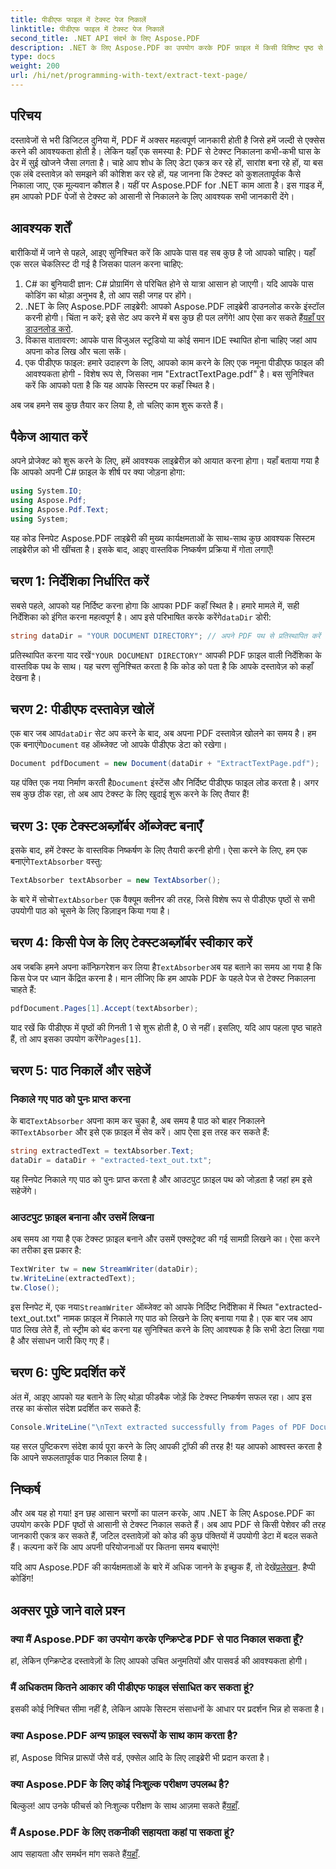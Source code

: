 ```yaml
---
title: पीडीएफ फाइल में टेक्स्ट पेज निकालें
linktitle: पीडीएफ फाइल में टेक्स्ट पेज निकालें
second_title: .NET API संदर्भ के लिए Aspose.PDF
description: .NET के लिए Aspose.PDF का उपयोग करके PDF फ़ाइल में किसी विशिष्ट पृष्ठ से पाठ निकालने का तरीका जानें।
type: docs
weight: 200
url: /hi/net/programming-with-text/extract-text-page/
---
```

## परिचय

दस्तावेजों से भरी डिजिटल दुनिया में, PDF में अक्सर महत्वपूर्ण जानकारी होती है जिसे हमें जल्दी से एक्सेस करने की आवश्यकता होती है। लेकिन यहाँ एक समस्या है: PDF से टेक्स्ट निकालना कभी-कभी घास के ढेर में सुई खोजने जैसा लगता है। चाहे आप शोध के लिए डेटा एकत्र कर रहे हों, सारांश बना रहे हों, या बस एक लंबे दस्तावेज़ को समझने की कोशिश कर रहे हों, यह जानना कि टेक्स्ट को कुशलतापूर्वक कैसे निकाला जाए, एक मूल्यवान कौशल है। यहीं पर Aspose.PDF for .NET काम आता है। इस गाइड में, हम आपको PDF पेजों से टेक्स्ट को आसानी से निकालने के लिए आवश्यक सभी जानकारी देंगे।

## आवश्यक शर्तें

बारीकियों में जाने से पहले, आइए सुनिश्चित करें कि आपके पास वह सब कुछ है जो आपको चाहिए। यहाँ एक सरल चेकलिस्ट दी गई है जिसका पालन करना चाहिए:

1. C# का बुनियादी ज्ञान: C# प्रोग्रामिंग से परिचित होने से यात्रा आसान हो जाएगी। यदि आपके पास कोडिंग का थोड़ा अनुभव है, तो आप सही जगह पर होंगे।
2. .NET के लिए Aspose.PDF लाइब्रेरी: आपको Aspose.PDF लाइब्रेरी डाउनलोड करके इंस्टॉल करनी होगी। चिंता न करें; इसे सेट अप करने में बस कुछ ही पल लगेंगे! आप ऐसा कर सकते हैं[यहाँ पर डाउनलोड करो](https://releases.aspose.com/pdf/net/).
3. विकास वातावरण: आपके पास विजुअल स्टूडियो या कोई समान IDE स्थापित होना चाहिए जहां आप अपना कोड लिख और चला सकें।
4. एक पीडीएफ फाइल: हमारे उदाहरण के लिए, आपको काम करने के लिए एक नमूना पीडीएफ फाइल की आवश्यकता होगी - विशेष रूप से, जिसका नाम "ExtractTextPage.pdf" है। बस सुनिश्चित करें कि आपको पता है कि यह आपके सिस्टम पर कहाँ स्थित है।

अब जब हमने सब कुछ तैयार कर लिया है, तो चलिए काम शुरू करते हैं।

## पैकेज आयात करें

अपने प्रोजेक्ट को शुरू करने के लिए, हमें आवश्यक लाइब्रेरीज़ को आयात करना होगा। यहाँ बताया गया है कि आपको अपनी C# फ़ाइल के शीर्ष पर क्या जोड़ना होगा:

```csharp
using System.IO;
using Aspose.Pdf;
using Aspose.Pdf.Text;
using System;
```

यह कोड स्निपेट Aspose.PDF लाइब्रेरी की मुख्य कार्यक्षमताओं के साथ-साथ कुछ आवश्यक सिस्टम लाइब्रेरीज़ को भी खींचता है। इसके बाद, आइए वास्तविक निष्कर्षण प्रक्रिया में गोता लगाएँ!

## चरण 1: निर्देशिका निर्धारित करें

सबसे पहले, आपको यह निर्दिष्ट करना होगा कि आपका PDF कहाँ स्थित है। हमारे मामले में, सही निर्देशिका को इंगित करना महत्वपूर्ण है। आप इसे परिभाषित करके करेंगे`dataDir` डोरी:

```csharp
string dataDir = "YOUR DOCUMENT DIRECTORY"; // अपने PDF पथ से प्रतिस्थापित करें
```

 प्रतिस्थापित करना याद रखें`"YOUR DOCUMENT DIRECTORY"` आपकी PDF फ़ाइल वाली निर्देशिका के वास्तविक पथ के साथ। यह चरण सुनिश्चित करता है कि कोड को पता है कि आपके दस्तावेज़ को कहाँ देखना है।

## चरण 2: पीडीएफ दस्तावेज़ खोलें

 एक बार जब आप`dataDir` सेट अप करने के बाद, अब अपना PDF दस्तावेज़ खोलने का समय है। हम एक बनाएंगे`Document` वह ऑब्जेक्ट जो आपके पीडीएफ डेटा को रखेगा।

```csharp
Document pdfDocument = new Document(dataDir + "ExtractTextPage.pdf");
```

 यह पंक्ति एक नया निर्माण करती है`Document` इंस्टेंस और निर्दिष्ट पीडीएफ फाइल लोड करता है। अगर सब कुछ ठीक रहा, तो अब आप टेक्स्ट के लिए खुदाई शुरू करने के लिए तैयार हैं!

## चरण 3: एक टेक्स्टअब्ज़ॉर्बर ऑब्जेक्ट बनाएँ

 इसके बाद, हमें टेक्स्ट के वास्तविक निष्कर्षण के लिए तैयारी करनी होगी। ऐसा करने के लिए, हम एक बनाएंगे`TextAbsorber` वस्तु:

```csharp
TextAbsorber textAbsorber = new TextAbsorber();
```

 के बारे में सोचो`TextAbsorber` एक वैक्यूम क्लीनर की तरह, जिसे विशेष रूप से पीडीएफ पृष्ठों से सभी उपयोगी पाठ को चूसने के लिए डिज़ाइन किया गया है। 

## चरण 4: किसी पेज के लिए टेक्स्टअब्ज़ॉर्बर स्वीकार करें

 अब जबकि हमने अपना कॉन्फ़िगरेशन कर लिया है`TextAbsorber`अब यह बताने का समय आ गया है कि किस पेज पर ध्यान केंद्रित करना है। मान लीजिए कि हम आपके PDF के पहले पेज से टेक्स्ट निकालना चाहते हैं:

```csharp
pdfDocument.Pages[1].Accept(textAbsorber);
```

 याद रखें कि पीडीएफ में पृष्ठों की गिनती 1 से शुरू होती है, 0 से नहीं। इसलिए, यदि आप पहला पृष्ठ चाहते हैं, तो आप इसका उपयोग करेंगे`Pages[1]`.

## चरण 5: पाठ निकालें और सहेजें

### निकाले गए पाठ को पुनः प्राप्त करना

 के बाद`TextAbsorber` अपना काम कर चुका है, अब समय है पाठ को बाहर निकालने का`TextAbsorber` और इसे एक फ़ाइल में सेव करें। आप ऐसा इस तरह कर सकते हैं:

```csharp
string extractedText = textAbsorber.Text;
dataDir = dataDir + "extracted-text_out.txt";
```

यह स्निपेट निकाले गए पाठ को पुनः प्राप्त करता है और आउटपुट फ़ाइल पथ को जोड़ता है जहां हम इसे सहेजेंगे।

### आउटपुट फ़ाइल बनाना और उसमें लिखना

अब समय आ गया है एक टेक्स्ट फ़ाइल बनाने और उसमें एक्सट्रेक्ट की गई सामग्री लिखने का। ऐसा करने का तरीका इस प्रकार है:

```csharp
TextWriter tw = new StreamWriter(dataDir);
tw.WriteLine(extractedText);
tw.Close();
```

 इस स्निपेट में, एक नया`StreamWriter` ऑब्जेक्ट को आपके निर्दिष्ट निर्देशिका में स्थित "extracted-text_out.txt" नामक फ़ाइल में निकाले गए पाठ को लिखने के लिए बनाया गया है। एक बार जब आप पाठ लिख लेते हैं, तो स्ट्रीम को बंद करना यह सुनिश्चित करने के लिए आवश्यक है कि सभी डेटा लिखा गया है और संसाधन जारी किए गए हैं।

## चरण 6: पुष्टि प्रदर्शित करें

अंत में, आइए आपको यह बताने के लिए थोड़ा फीडबैक जोड़ें कि टेक्स्ट निष्कर्षण सफल रहा। आप इस तरह का कंसोल संदेश प्रदर्शित कर सकते हैं:

```csharp
Console.WriteLine("\nText extracted successfully from Pages of PDF Document.\nFile saved at " + dataDir);
```

यह सरल पुष्टिकरण संदेश कार्य पूरा करने के लिए आपकी ट्रॉफी की तरह है! यह आपको आश्वस्त करता है कि आपने सफलतापूर्वक पाठ निकाल लिया है।

## निष्कर्ष

और अब यह हो गया! इन छह आसान चरणों का पालन करके, आप .NET के लिए Aspose.PDF का उपयोग करके PDF पृष्ठों से आसानी से टेक्स्ट निकाल सकते हैं। अब आप PDF से किसी पेशेवर की तरह जानकारी एकत्र कर सकते हैं, जटिल दस्तावेज़ों को कोड की कुछ पंक्तियों में उपयोगी डेटा में बदल सकते हैं। कल्पना करें कि आप अपनी परियोजनाओं पर कितना समय बचाएंगे!

 यदि आप Aspose.PDF की कार्यक्षमताओं के बारे में अधिक जानने के इच्छुक हैं, तो देखें[प्रलेखन](https://reference.aspose.com/pdf/net/). हैप्पी कोडिंग!

## अक्सर पूछे जाने वाले प्रश्न

### क्या मैं Aspose.PDF का उपयोग करके एन्क्रिप्टेड PDF से पाठ निकाल सकता हूँ?
हां, लेकिन एन्क्रिप्टेड दस्तावेज़ों के लिए आपको उचित अनुमतियों और पासवर्ड की आवश्यकता होगी।

### मैं अधिकतम कितने आकार की पीडीएफ फाइल संसाधित कर सकता हूं?
इसकी कोई निश्चित सीमा नहीं है, लेकिन आपके सिस्टम संसाधनों के आधार पर प्रदर्शन भिन्न हो सकता है।

### क्या Aspose.PDF अन्य फ़ाइल स्वरूपों के साथ काम करता है?
हां, Aspose विभिन्न प्रारूपों जैसे वर्ड, एक्सेल आदि के लिए लाइब्रेरी भी प्रदान करता है।

### क्या Aspose.PDF के लिए कोई निःशुल्क परीक्षण उपलब्ध है?
 बिल्कुल! आप उनके फीचर्स को निःशुल्क परीक्षण के साथ आज़मा सकते हैं[यहाँ](https://releases.aspose.com/).

### मैं Aspose.PDF के लिए तकनीकी सहायता कहां पा सकता हूं?
 आप सहायता और समर्थन मांग सकते हैं[यहाँ](https://forum.aspose.com/c/pdf/10).